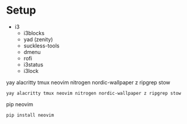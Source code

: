 # Setup

* i3
    * i3blocks
    * yad (zenity)
    * suckless-tools
    * dmenu
    * rofi
    * i3status
    * i3lock

yay
    alacritty tmux neovim nitrogen nordic-wallpaper z ripgrep stow
    
```
yay alacritty tmux neovim nitrogen nordic-wallpaper z ripgrep stow
```

pip
    neovim

```bash
pip install neovim
```
